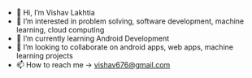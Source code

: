 - 👋 Hi, I’m Vishav Lakhtia
- 👀 I’m interested in problem solving, software development, machine learning, cloud computing
- 🌱 I’m currently learning Android Development
- 💞️ I’m looking to collaborate on android apps, web apps, machine learning projects
- 📫 How to reach me -> vishav676@gmail.com

<!---
vishav676/vishav676 is a ✨ special ✨ repository because its `README.md` (this file) appears on your GitHub profile.
You can click the Preview link to take a look at your changes.
--->
